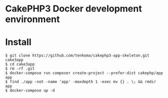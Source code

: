 # CakePHP3 Docker development environment

# Install

```console
$ git clone https://github.com/tenkoma/cakephp3-app-skeleton.git cake3app
$ cd cake3app
$ rm -rf .git
$ docker-compose run composer create-project --prefer-dist cakephp/app app
$ find ./app -not -name 'app' -maxdepth 1 -exec mv {} . \; && rmdir app
$ docker-compose up -d
```